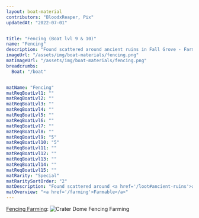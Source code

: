 ```yaml
---
layout: boat-material
contributors: "BloodxReaper, Pix"
updatedAt: "2022-07-01"


title: "Fencing (Boat lvl 9 & 10)"
name: "Fencing"
description: "Found scattered around ancient ruins in Fall Grove - Farmable"
imageUrl: "/assets/img/boat-materials/fencing.png"
matImageUrl: "/assets/img/boat-materials/fencing.png"
breadcrumbs:
  Boat: "/boat"


matName: "Fencing"
matReqBoatLvl1: ""
matReqBoatLvl2: ""
matReqBoatLvl3: ""
matReqBoatLvl4: ""
matReqBoatLvl5: ""
matReqBoatLvl6: ""
matReqBoatLvl7: ""
matReqBoatLvl8: ""
matReqBoatLvl9: "5"
matReqBoatLvl10: "5"
matReqBoatLvl11: ""
matReqBoatLvl12: ""
matReqBoatLvl13: ""
matReqBoatLvl14: ""
matReqBoatLvl15: ""
matRarity: "Special"
matRaritySortOrder: "2"
matDescription: "Found scattered around <a href='/loot#ancient-ruins'>ancient ruins</a> in <a href='/maps#falls-grove'>Fall Grove</a>"
matOverview: "<a href='/farming'>Farmable</a>"
---
```



[Fencing Farming](/farming#crater-dome): ![Crater Dome Fencing Farming](https://cdn.discordapp.com/attachments/879011114963304508/879062165359820810/crater-dome-route.jpg)

